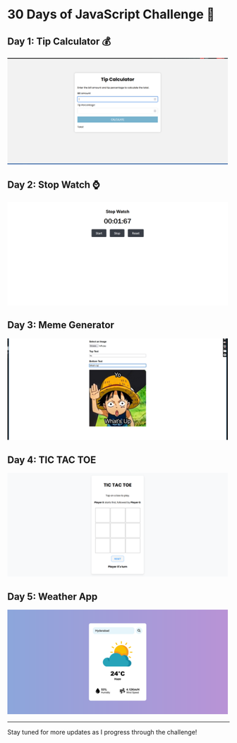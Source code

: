 # 30 Days of JavaScript Challenge 🚀

## Day 1: Tip Calculator 💰


<img src="img/screenshot-1.png" alt="Tip Calculator Screenshot" width="500"/>

## Day 2: Stop Watch ⌚


<img src="img/screenshot-2.png" alt="stop watch img" width="500"/>

## Day 3: Meme Generator


<img src="img/screenshot-3.png" alt="stop watch img" width="500"/>

## Day 4: TIC TAC TOE 


<img src="img/screenshot-4.png" alt="stop watch img" width="500"/>

## Day 5: Weather App

<img src="img/screenshot-5.png" alt="stop watch img" width="500"/>





---

Stay tuned for more updates as I progress through the challenge!
